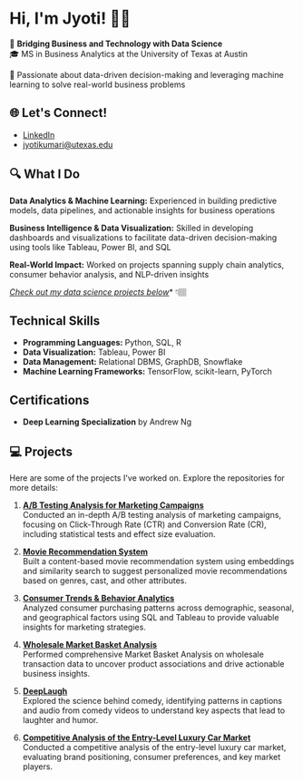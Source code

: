 # Hi, I'm Jyoti! 👋🏽


🎯 **Bridging Business and Technology with Data Science**  
🎓 MS in Business Analytics at the University of Texas at Austin

📍 Passionate about data-driven decision-making and leveraging machine learning to solve real-world business problems


## 🌐 Let's Connect!  
- [LinkedIn](https://www.linkedin.com/in/jyoti-kumari-utexas)  
- [jyotikumari@utexas.edu](mailto:jyotikumari@utexas.edu)


## 🔍 What I Do
**Data Analytics & Machine Learning:** Experienced in building predictive models, data pipelines, and actionable insights for business operations

**Business Intelligence & Data Visualization:** Skilled in developing dashboards and visualizations to facilitate data-driven decision-making using tools like Tableau, Power BI, and SQL

**Real-World Impact:** Worked on projects spanning supply chain analytics, consumer behavior analysis, and NLP-driven insights

*[Check out my data science projects below](#-projects)** 👇🏽


## Technical Skills  
- **Programming Languages:** Python, SQL, R  
- **Data Visualization:** Tableau, Power BI  
- **Data Management:** Relational DBMS, GraphDB, Snowflake  
- **Machine Learning Frameworks:** TensorFlow, scikit-learn, PyTorch 


## Certifications  
- **Deep Learning Specialization** by Andrew Ng  


## 💻 Projects  
Here are some of the projects I've worked on. Explore the repositories for more details:  

1. **[A/B Testing Analysis for Marketing Campaigns](https://github.com/jyotigangwar29/A-B-Testing-Analysis-for-Marketing-Campaigns)**  
   Conducted an in-depth A/B testing analysis of marketing campaigns, focusing on Click-Through Rate (CTR) and Conversion Rate (CR), including statistical tests and effect size evaluation.

2. **[Movie Recommendation System](https://github.com/jyotigangwar29/movie-recommendation-system)**  
   Built a content-based movie recommendation system using embeddings and similarity search to suggest personalized movie recommendations based on genres, cast, and other attributes.

3. **[Consumer Trends & Behavior Analytics](https://github.com/jyotigangwar29/consumer-trends-behavior-analytics)**  
   Analyzed consumer purchasing patterns across demographic, seasonal, and geographical factors using SQL and Tableau to provide valuable insights for marketing strategies.

4. **[Wholesale Market Basket Analysis](https://github.com/jyotigangwar29/Wholesale-Market-Basket-Analysis)**  
   Performed comprehensive Market Basket Analysis on wholesale transaction data to uncover product associations and drive actionable business insights.

5. **[DeepLaugh](https://github.com/jyotigangwar29/DeepLaugh)**  
   Explored the science behind comedy, identifying patterns in captions and audio from comedy videos to understand key aspects that lead to laughter and humor.

6. **[Competitive Analysis of the Entry-Level Luxury Car Market](https://github.com/jyotigangwar29/competitive-analysis-of-the-entry-level-luxury-car-market)**  
   Conducted a competitive analysis of the entry-level luxury car market, evaluating brand positioning, consumer preferences, and key market players.



